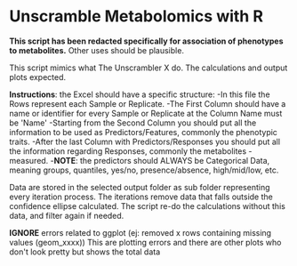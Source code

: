 # Unscramble Metabolomics with R

**This script has been redacted specifically for association of phenotypes to metabolites.**
Other uses should be plausible.

This script mimics what The Unscrambler X do. The calculations and output plots expected.

**Instructions**: the Excel should have a specific structure:
-In this file the Rows represent each Sample or Replicate.
-The First Column should have a name or identifier for every Sample or Replicate at the Column Name must be 'Name'
-Starting from the Second Column you should put all the information to be used as Predictors/Features, commonly the phenotypic traits.
-After the last Column with Predictors/Responses you should put all the information regarding Responses, commonly the metabolites -measured.
-**NOTE**: the predictors should ALWAYS be Categorical Data, meaning groups, quantiles, yes/no, presence/absence, high/mid/low, etc.

Data are stored in the selected output folder as sub folder representing every iteration process.
The iterations remove data that falls outside the confidence ellipse calculated.
The script re-do the calculations without this data, and filter again if needed.

**IGNORE** errors related to ggplot (ej: removed x rows containing missing values (geom_xxxx))
This are plotting errors and there are other plots who don't look pretty but shows the total data
